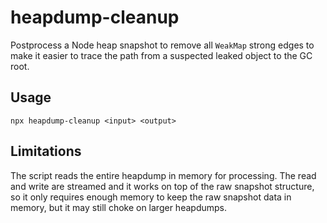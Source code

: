 # heapdump-cleanup

Postprocess a Node heap snapshot to remove all `WeakMap` strong edges
to make it easier to trace the path from a suspected leaked object to the GC root.

## Usage
```
npx heapdump-cleanup <input> <output>
```

## Limitations
The script reads the entire heapdump in memory for processing. The read and write
are streamed and it works on top of the raw snapshot structure, so it only requires
enough memory to keep the raw snapshot data in memory, but it may still choke on
larger heapdumps.